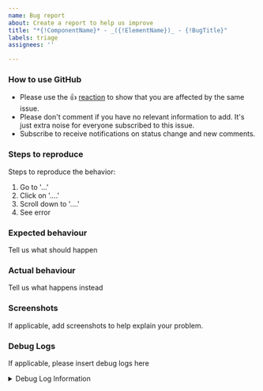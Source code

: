 ```yaml
---
name: Bug report
about: Create a report to help us improve
title: "*{!ComponentName}* - _({!ElementName})_ - {!BugTitle}"
labels: triage
assignees: ''

---
```


<!--
Thanks for reporting issues to the LightningFlowComponents team!
Please make sure to fill all the details below so we can process feedback properly.
-->

### How to use GitHub

* Please use the 👍 [reaction](https://blog.github.com/2016-03-10-add-reactions-to-pull-requests-issues-and-comments/) to show that you are affected by the same issue.
* Please don't comment if you have no relevant information to add. It's just extra noise for everyone subscribed to this issue.
* Subscribe to receive notifications on status change and new comments.

### Steps to reproduce

Steps to reproduce the behavior:
1. Go to '...'
2. Click on '....'
3. Scroll down to '....'
4. See error

### Expected behaviour
Tell us what should happen

### Actual behaviour
Tell us what happens instead

### Screenshots
If applicable, add screenshots to help explain your problem.

### Debug Logs
If applicable, please insert debug logs here
<details>
<summary>Debug Log Information</summary>

```
Paste the output of the logs here.
```
</details>
